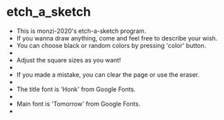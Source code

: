 # etch_a_sketch
<ul>
<li>This is monzi-2020's etch-a-sketch program.</li>
<li>If you wanna draw anything, come and feel free to describe your wish.</li>
<li>You can choose black or random colors by pressing 'color' button.<li>
<li>Adjust the square sizes as you want!<li>
<li>If you made a mistake, you can clear the page or use the eraser.<li>
<li>The title font is 'Honk' from Google Fonts.<li>
<li>Main font is 'Tomorrow' from Google Fonts.<li>